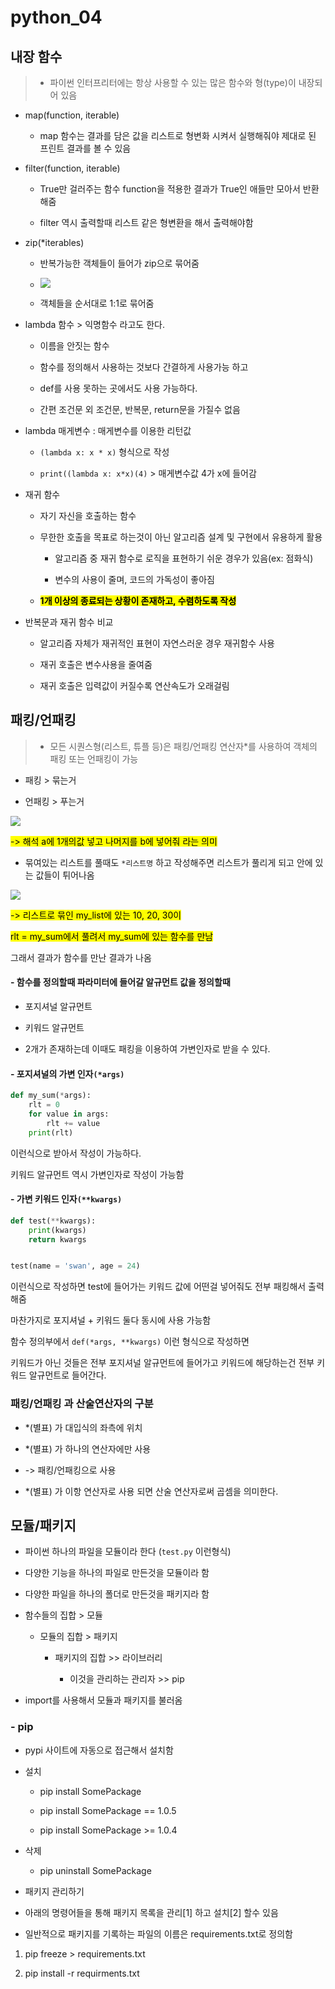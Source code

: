 # python_04

## 내장 함수

> - 파이썬 인터프리터에는 항상 사용할 수 있는 많은 함수와 형(type)이 내장되어 있음

- map(function, iterable)
  
  - map 함수는 결과를 담은 값을 리스트로 형변화 시켜서 실행해줘야 제대로 된 프린트 결과를 볼 수 있음

- filter(function, iterable)
  
  - True만 걸러주는 함수 function을 적용한 결과가 True인 애들만 모아서 반환해줌
  
  - filter 역시 출력할때 리스트 같은 형변환을 해서 출력해야함

- zip(*iterables)
  
  - 반복가능한 객체들이 들어가 zip으로 묶어줌
  
  - ![](C:\Users\SSAFY\AppData\Roaming\marktext\images\2023-01-19-09-25-29-image.png)
  
  - 객체들을 순서대로 1:1로 묶어줌

- lambda 함수 > 익명함수 라고도 한다.
  
  - 이름을 안짓는 함수
  
  - 함수를 정의해서 사용하는 것보다 간결하게 사용가능 하고
  
  - def를 사용 못하는 곳에서도 사용 가능하다.
  
  - 간편 조건문 외 조건문, 반복문, return문을 가질수 없음

- lambda 매게변수 : 매게변수를 이용한 리턴값
  
  - `(lambda x: x * x)` 형식으로 작성
  
  - `print((lambda x: x*x)(4)` > 매게변수값 4가 x에 들어감

- 재귀 함수
  
  - 자기 자신을 호출하는 함수
  
  - 무한한 호출을 목표로 하는것이 아닌 알고리즘 설계 및 구현에서 유용하게 활용
    
    - 알고리즘 중 재귀 함수로 로직을 표현하기 쉬운 경우가 있음(ex: 점화식)
    
    - 변수의 사용이 줄며, 코드의 가독성이 좋아짐
  
  - **<mark>1개 이상의 종료되는 상황이 존재하고, 수렴하도록 작성</mark>**

- 반복문과 재귀 함수 비교
  
  - 알고리즘 자체가 재귀적인 표현이 자연스러운 경우 재귀함수 사용
  
  - 재귀 호출은 변수사용을 줄여줌
  
  - 재귀 호출은 입력값이 커질수록 연산속도가 오래걸림



## 패킹/언패킹

> - 모든 시퀀스형(리스트, 튜플 등)은 패킹/언패킹 연산자*를 사용하여 객체의 패킹 또는 언패킹이 가능

- 패킹 > 묶는거

- 언패킹 > 푸는거

![](C:\Users\SSAFY\AppData\Roaming\marktext\images\2023-01-19-10-08-32-image.png)

<mark>-> 해석 a에 1개의값 넣고 나머지를 b에 넣어줘 라는 의미</mark>

- 묶여있는 리스트를 풀때도 `*리스트명` 하고 작성해주면 리스트가 풀리게 되고 안에 있는 값들이 튀어나옴

![](C:\Users\SSAFY\AppData\Roaming\marktext\images\2023-01-19-10-12-03-image.png)

<mark>-> 리스트로 묶인 my_list에 있는 10, 20, 30이</mark>

<mark>rlt = my_sum에서 풀려서 my_sum에 있는 함수를 만남</mark>

그래서 결과가 함수를 만난 결과가 나옴



#### - 함수를 정의할때 파라미터에 들어갈 알규먼트 값을 정의할때

- 포지셔널 알규먼트

- 키워드 알규먼트 

- 2개가 존재하는데 이때도 패킹을 이용하여 가변인자로 받을 수 있다.

#### - 포지셔널의 가변 인자`(*args)`

> 

```python
def my_sum(*args):
    rlt = 0
    for value in args:
        rlt += value
    print(rlt)
```

이런식으로 받아서 작성이 가능하다.

키워드 알규먼트 역시 가변인자로 작성이 가능함

#### - 가변 키워드 인자`(**kwargs)`

> 

```python
def test(**kwargs):
    print(kwargs)
    return kwargs


test(name = 'swan', age = 24)
```

이런식으로 작성하면 test에 들어가는 키워드 값에 어떤걸 넣어줘도 전부 패킹해서 출력해줌

마찬가지로 포지셔널 + 키워드 둘다 동시에 사용 가능함

함수 정의부에서 `def(*args, **kwargs)` 이런 형식으로 작성하면

키워드가 아닌 것들은 전부 포지셔널 알규먼트에 들어가고 키워드에 해당하는건 전부 키워드 알규먼트로 들어간다.

### 패킹/언패킹 과 산술연산자의 구분

> 

- *(별표) 가 대입식의 좌측에 위치

- *(별표) 가 하나의 연산자에만 사용

- -> 패킹/언패킹으로 사용

- *(별표) 가 이항 연산자로 사용 되면 산술 연산자로써 곱셈을 의미한다.



## 모듈/패키지

- 파이썬 하나의 파일을 모듈이라 한다 (`test.py` 이런형식)

- 다양한 기능을 하나의 파일로 만든것을 모듈이라 함

- 다양한 파일을 하나의 폴더로 만든것을 패키지라 함

- 함수들의 집합 > 모듈 
  
  - 모듈의 집합 > 패키지 
    
    - 패키지의 집합 >> 라이브러리
      
      - 이것을 관리하는 관리자 >> pip

- import를 사용해서 모듈과 패키지를 불러옴

### - pip

- pypi 사이트에 자동으로 접근해서 설치함

- 설치
  
  - pip install SomePackage
  
  - pip install SomePackage == 1.0.5
  
  - pip install SomePackage >= 1.0.4

- 삭제
  
  - pip uninstall SomePackage

- 패키지 관리하기

- 아래의 명령어들을 통해 패키지 목록을 관리[1] 하고 설치[2] 할수 있음

- 일반적으로 패키지를 기록하는 파일의 이름은 requirements.txt로 정의함
1. pip freeze > requirements.txt

2. pip install -r requirments.txt


